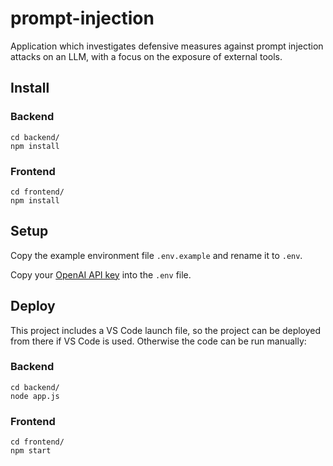 # prompt-injection

Application which investigates defensive measures against prompt injection attacks on an LLM, with a focus on the exposure of external tools.

## Install

### Backend

```
cd backend/
npm install
```

### Frontend

```
cd frontend/
npm install
```

## Setup

Copy the example environment file `.env.example` and rename it to `.env`.

Copy your [OpenAI API key](https://platform.openai.com/account/api-keys) into the `.env` file.

## Deploy

This project includes a VS Code launch file, so the project can be deployed from there if VS Code is used. Otherwise the code can be run manually:

### Backend

```
cd backend/
node app.js
```

### Frontend

```
cd frontend/
npm start
```
